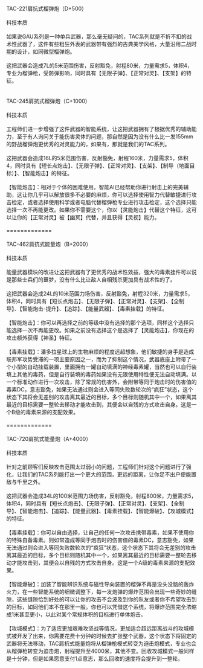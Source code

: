 <title>TAC-榴弹炮系列</title>
<meta name="GENERATOR" content="WinCHM">
<meta http-equiv="Content-Type" content="text/html; charset=gb2312">
<br>
<br>TAC-221肩抗式榴弹炮（D+500）
<br>
<br>科技本质
<br>
<br>如果说GAU系列是一种单兵武器，那么毫无疑问的，TAC系列就是不折不扣的战术性武器了，这件有些粗狂外表的武器带有强烈的古典美学风格，大量沿用二战时期的设计，如同微型榴弹炮。
<br>
<br>这把武器会造成7L的5米范围伤害，反射豁免，射程80米，力量需求5，体积4，专业为榴弹枪，受防弹影响，同时具有【无限子弹】、【正常对灵】、【支架】的特征。
<br>
<br>
<br>TAC-245肩抗式榴弹炮（C+1000）
<br>
<br>科技本质
<br>
<br>工程师们进一步增强了这件武器的智能系统，让这把武器拥有了根据优秀的辅助能力，至于有人询问关于能伤害灵体的问题，那自然是因为没有什么比一发155mm的野战榴弹炮更优秀的对灵能力的，如果有，那就是我们的TAC系列。
<br>
<br>这把武器会造成16L的5米范围伤害，反射豁免，射程160米，力量需求5，体积4，同时具有【短长点炮击】、【无限子弹】、【正常对灵】、【支架】、【制导（地面目标）】、【智能炮击】的特征。
<br>
<br>【智能炮击】：相对于个体的困难使用，智能AI已经帮助你进行射击上的完美辅助，这让你几乎可以解放很多不必要的麻烦，你可以选择使用智力代替敏捷进行攻击检定，或者选择使用科学或者电脑代替榴弹枪专业进行攻击检定，这个选择只能选择一次不再能更改。如果你不需要这个，你以【灵能炮击】代替这个特征，这可以让你的【正常对灵】被【幽冥】代替，并且获得【灵视】能力。
<br>
<br>=============
<br>
<br>TAC-462肩抗式能量炮（B+2000）
<br>
<br>科技本质
<br>
<br>能量武器模块的改进让这把武器有了更优秀的战术性效益，强大的毒素挂件可以说是那些士兵们的噩梦，没有什么比让敌人自相残杀更加具有战术性的了。
<br>
<br>这把武器会造成24L的10米范围力场伤害，反射豁免，射程320米，力量需求5，体积4，同时具有【短长点炮击】、【无限子弹】、【正常对灵】、【支架】、【全制导】、【智能炮击-提升】、【追踪】、【能量武器】、【毒素挂载】的特征。
<br>
<br>【智能炮击】：你可以再选择之前的等级中没有选择的那个选项，同样这个选择只能选择一次不再能更改。如果之前没有选择这个是选择了【灵能炮击】，你现在的攻击额外获得【神圣】特征。
<br>
<br>【毒素挂载】：潘多拉星球上的生物麻烦的程度远超想象，他们敏捷的身手是造成联邦军攻势受滞的一项主要原因之一，而为了抑制这个情况，武器底座上附带了一个小型的自动挂载装置，里面拥有一罐自动填满的神经毒素罐，当然也可以自行装填上其他的毒药，但是自行装填的毒药如果没有无限使用特性便无法自动填满。以一个标准动作进行一次攻击，除了常规的伤害外，会附带等同于炮击时的伤害值的毒素DC，意志豁免，如果无法通过则会进入等同失败数轮次的“疯狂”状态，这个状态下其将会无差别的攻击离其最近的目标，多个目标则随机其中一个，如果离其最近的目标需要一整轮去移动才能攻击到，其便会以自残的方式攻击自身。这是一个B级的毒素来源的支配效果。
<br>
<br>=============
<br>
<br>TAC-720肩抗式能量炮（A+4000）
<br>
<br>科技本质
<br>
<br>针对之前顾客们反映攻击范围太过弱小的问题，工程师们针对这个问题进行了强化，让我们的TAC系列能打出一个更大的范围，更远的距离，让你足不出户便能置敌与千里之外。
<br>
<br>这把武器会造成34L的100米范围力场伤害，反射豁免，射程800米，力量需求5，体积4，同时具有【短长点炮击】、【无限子弹】、【正常对灵】、【支架】、【全制导】、【智能炮击】、【追踪】、【能量武器】、【毒素挂载】、【智能爆破】、【攻城模式】的特征。
<br>
<br>【毒素挂载】：你可以自由选择，让自己的任何一次攻击携带毒素，如果不使用你的特殊自备毒素。则如常造成等同于炮击时的伤害值的毒素DC，意志豁免，如果无法通过则会进入等同失败数轮次的“疯狂”状态，这个状态下其将会无差别的攻击离其最近的目标，多个目标则随机其中一个，如果离其最近的目标需要一整轮去移动才能攻击到，其便会以自残的方式攻击自身。这是一个A级的毒素来源的支配效果。
<br>
<br>【智能爆破】：加装了智能辨识系统与磁性导向装置的榴弹不再是没头没脑的轰炸火力，在一些智能系统的细微调整下，每一发炮弹的爆炸范围会出现一些奇妙的缝隙，这些缝隙恰到好处的可以让你的攻击不会波及到你的队友或者你不希望攻击到的目标，如同他们本不在那里一般。你也可以凭借这个系统，将爆炸范围完全浓缩成1米甚至更小，以此对某个常规体积的目标进行单体炮击。
<br>
<br>【攻城模式】：为了适应更加艰难攻坚战等情况，更加适合超远距离战斗的攻城模式被开发了出来，你需要花费十分钟的时候去扩张整个武器，这个状态下将固定的武器将无法移动，TAC肩抗式能量炮将从榴弹枪模式转变为迫击炮模式，专业也会从榴弹枪转变为迫击炮，射程提升至4000米，其他不变。回收攻城模式一般同样是十分钟，但是如果愿意支付1点意志，那么回收的速度将会提升到一整轮。
<br>
<br>
<br>